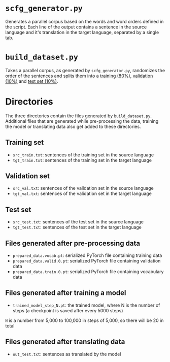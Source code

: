 # `scfg_generator.py`
Generates a parallel corpus based on the words and word orders defined in the script. Each line of the output contains a sentence in the source language and it's translation in the target language, separated by a single tab.

# `build_dataset.py`
Takes a parallel corpus, as generated by `scfg_generator.py`, randomizes the order of the sentences and splits them into a [training (80%)](#training-set), [validation (10%)](#validation-set) and [test set (10%)](#test-set).

# Directories
The three directories contain the files generated by `build_dataset.py`. Additional files that are generated while pre-processing the data, training the model or translating data also get added to these directories.

## Training set
* `src_train.txt`: sentences of the training set in the source language
* `tgt_train.txt`: sentences of the training set in the target language

## Validation set
* `src_val.txt`: sentences of the validation set in the source language
* `tgt_val.txt`: sentences of the validation set in the target language

## Test set
* `src_test.txt`: sentences of the test set in the source language
* `tgt_test.txt`: sentences of the test set in the target language

## Files generated after pre-processing data
* `prepared_data.vocab.pt`: serialized PyTorch file containing training data
* `prepared_data.valid.0.pt`: serialized PyTorch file containing validation data
* `prepared_data.train.0.pt`: serialized PyTorch file containing vocabulary data

## Files generated after training a model
* `trained_model_step_N.pt`: the trained model, where N is the number of steps (a checkpoint is saved after every 5000 steps)

`N` is a number from 5,000 to 100,000 in steps of 5,000, so there will be 20 in total

## Files generated after translating data
* `out_test.txt`: sentences as translated by the model